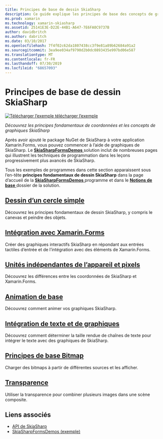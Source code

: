 ```yaml
---
title: Principes de base de dessin SkiaSharp
description: Ce guide explique les principes de base des concepts de graphiques SkiaSharp et des coordonnées dans les applications Xamarin.Forms.
ms.prod: xamarin
ms.technology: xamarin-skiasharp
ms.assetid: 25141E3E-D22E-44B1-A647-7E6FA0C9737B
author: davidbritch
ms.author: dabritch
ms.date: 03/10/2017
ms.openlocfilehash: 7f4f02c62da1807438cc3f9e81a89b62684a91a2
ms.sourcegitcommit: 3ea9ee034af9790d2b0dc0893435e997bd06e587
ms.translationtype: MT
ms.contentlocale: fr-FR
ms.lasthandoff: 07/30/2019
ms.locfileid: "68657093"
---
```

# <a name="skiasharp-drawing-basics"></a>Principes de base de dessin SkiaSharp

[![Télécharger l’exemple](~/media/shared/download.png) télécharger l’exemple](https://docs.microsoft.com/samples/xamarin/xamarin-forms-samples/skiasharpforms-demos)

_Découvrez les principes fondamentaux de coordonnées et les concepts de graphiques SkiaSharp_

Après avoir ajouté le package NuGet de SkiaSharp à votre application Xamarin.Forms, vous pouvez commencer à l’aide de graphiques de SkiaSharp. Le [ **SkiaSharpFormsDemos** ](https://docs.microsoft.com/samples/xamarin/xamarin-forms-samples/skiasharpforms-demos) solution inclut de nombreuses pages qui illustrent les techniques de programmation dans les leçons progressivement plus avancés de SkiaSharp.

Tous les exemples de programmes dans cette section apparaissent sous l’en-tête **principes fondamentaux de dessin SkiaSharp** dans la page d’accueil de la [ **SkiaSharpFormsDemos** ](https://docs.microsoft.com/samples/xamarin/xamarin-forms-samples/skiasharpforms-demos) programme et dans le [ **Notions de base** ](https://github.com/xamarin/xamarin-forms-samples/tree/master/SkiaSharpForms/Demos/Demos/SkiaSharpFormsDemos/Basics) dossier de la solution.

## <a name="drawing-a-simple-circlecirclemd"></a>[Dessin d’un cercle simple](circle.md)

Découvrez les principes fondamentaux de dessin SkiaSharp, y compris le canevas et peindre des objets.

## <a name="integrating-with-xamarinformsintegrationmd"></a>[Intégration avec Xamarin.Forms](integration.md)

Créer des graphiques interactifs SkiaSharp en répondant aux entrées tactiles d’entrée et de l’intégration avec des éléments de Xamarin.Forms.

## <a name="pixels-and-device-independent-unitspixelsmd"></a>[Unités indépendantes de l’appareil et pixels](pixels.md)

Découvrez les différences entre les coordonnées de SkiaSharp et Xamarin.Forms.

## <a name="basic-animationanimationmd"></a>[Animation de base](animation.md)

Découvrez comment animer vos graphiques SkiaSharp.

## <a name="integrating-text-and-graphicstextmd"></a>[Intégration de texte et de graphiques](text.md)

Découvrez comment déterminer la taille rendue de chaînes de texte pour intégrer le texte avec des graphiques de SkiaSharp.

## <a name="bitmap-basicsbitmapsmd"></a>[Principes de base Bitmap](bitmaps.md)

Charger des bitmaps à partir de différentes sources et les afficher.

## <a name="transparencytransparencymd"></a>[Transparence](transparency.md)

Utiliser la transparence pour combiner plusieurs images dans une scène composite.

## <a name="related-links"></a>Liens associés

- [API de SkiaSharp](https://docs.microsoft.com/dotnet/api/skiasharp)
- [SkiaSharpFormsDemos (exemple)](https://docs.microsoft.com/samples/xamarin/xamarin-forms-samples/skiasharpforms-demos)
